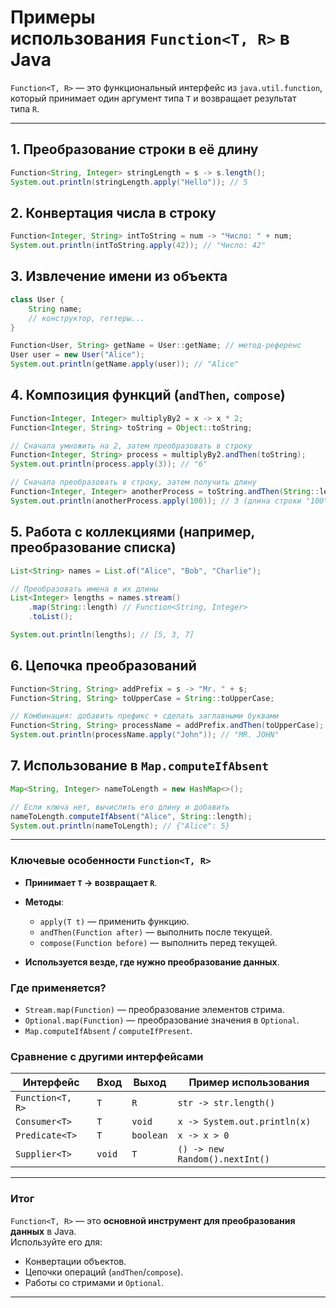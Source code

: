 # **Примеры использования `Function<T, R>` в Java**

`Function<T, R>` — это функциональный интерфейс из `java.util.function`, который принимает один аргумент типа `T` и возвращает результат типа `R`.

---

## **1. Преобразование строки в её длину**
```java
Function<String, Integer> stringLength = s -> s.length();
System.out.println(stringLength.apply("Hello")); // 5
```

## **2. Конвертация числа в строку**
```java
Function<Integer, String> intToString = num -> "Число: " + num;
System.out.println(intToString.apply(42)); // "Число: 42"
```

## **3. Извлечение имени из объекта**
```java
class User {
    String name;
    // конструктор, геттеры...
}

Function<User, String> getName = User::getName; // метод-референс
User user = new User("Alice");
System.out.println(getName.apply(user)); // "Alice"
```

## **4. Композиция функций (`andThen`, `compose`)**
```java
Function<Integer, Integer> multiplyBy2 = x -> x * 2;
Function<Integer, String> toString = Object::toString;

// Сначала умножить на 2, затем преобразовать в строку
Function<Integer, String> process = multiplyBy2.andThen(toString);
System.out.println(process.apply(3)); // "6"

// Сначала преобразовать в строку, затем получить длину
Function<Integer, Integer> anotherProcess = toString.andThen(String::length);
System.out.println(anotherProcess.apply(100)); // 3 (длина строки "100")
```

## **5. Работа с коллекциями (например, преобразование списка)**
```java
List<String> names = List.of("Alice", "Bob", "Charlie");

// Преобразовать имена в их длины
List<Integer> lengths = names.stream()
    .map(String::length) // Function<String, Integer>
    .toList();

System.out.println(lengths); // [5, 3, 7]
```

## **6. Цепочка преобразований**
```java
Function<String, String> addPrefix = s -> "Mr. " + s;
Function<String, String> toUpperCase = String::toUpperCase;

// Комбинация: добавить префикс + сделать заглавными буквами
Function<String, String> processName = addPrefix.andThen(toUpperCase);
System.out.println(processName.apply("John")); // "MR. JOHN"
```

## **7. Использование в `Map.computeIfAbsent`**
```java
Map<String, Integer> nameToLength = new HashMap<>();

// Если ключа нет, вычислить его длину и добавить
nameToLength.computeIfAbsent("Alice", String::length);
System.out.println(nameToLength); // {"Alice": 5}
```

---
### **Ключевые особенности `Function<T, R>`**

- **Принимает `T` → возвращает `R`**.
    
- **Методы**:    
    - `apply(T t)` — применить функцию.        
    - `andThen(Function after)` — выполнить после текущей.        
    - `compose(Function before)` — выполнить перед текущей.
        
- **Используется везде, где нужно преобразование данных**.    

### **Где применяется?**
- `Stream.map(Function)` — преобразование элементов стрима.    
- `Optional.map(Function)` — преобразование значения в `Optional`.    
- `Map.computeIfAbsent` / `computeIfPresent`.    

### **Сравнение с другими интерфейсами**

|Интерфейс|Вход|Выход|Пример использования|
|---|---|---|---|
|`Function<T, R>`|`T`|`R`|`str -> str.length()`|
|`Consumer<T>`|`T`|`void`|`x -> System.out.println(x)`|
|`Predicate<T>`|`T`|`boolean`|`x -> x > 0`|
|`Supplier<T>`|`void`|`T`|`() -> new Random().nextInt()`|

---
### **Итог**

`Function<T, R>` — это **основной инструмент для преобразования данных** в Java.  
Используйте его для:

- Конвертации объектов.    
- Цепочки операций (`andThen`/`compose`).    
- Работы со стримами и `Optional`.

---

